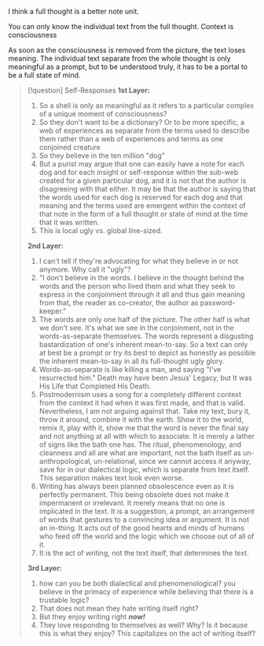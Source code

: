 I think a full thought is a better note unit.

You can only know the individual text from the full thought. Context is consciousness

As soon as the consciousness is removed from the picture, the text loses meaning. The individual text separate from the whole thought is only meaningful as a prompt, but to be understood truly, it has to be a portal to be a full state of mind.

> [!question] Self-Responses
> **1st Layer:**
> 1. So a shell is only as meaningful as it refers to a particular complex of a unique moment of consciousness?
> 2. So they don't want to be a dictionary? Or to be more specific, a web of experiences as separate from the terms used to describe them rather than a web of experiences and terms as one conjoined creature
> 3. So they believe in the ten million "dog"
> 4. But a purist may argue that one can easily have a note for each dog and for each insight or self-response within the sub-web created for a given particular dog, and it is not that the author is disagreeing with that either. It may be that the author is saying that the words used for each dog is reserved for each dog and that meaning and the terms used are emergent within the context of that note in the form of a full thought or state of mind at the time that it was written.
> 5. This is local ugly vs. global line-sized.
> 
> **2nd Layer:**
> 1. I can't tell if they're advocating for what they believe in or not anymore. Why call it "ugly"?
> 2. "I don't believe in the words. I believe in the thought behind the words and the person who lived them and what they seek to express in the conjoinment through it all and thus gain meaning from that, the reader as co-creator, the author as password-keeper."
> 3. The words are only one half of the picture. The other half is what we don't see. It's what we see in the conjoinment, not in the words-as-separate themselves. The words represent a disgusting bastardization of one's inherent mean-to-say. So a text can only at best be a prompt or try its best to depict as honestly as possible the inherent mean-to-say in all its full-thought ugly glory.
> 4. Words-as-separate is like killing a man, and saying "I've resurrected him." Death may have been Jesus' Legacy, but It was His Life that Completed His Death.
> 5. Postmodernism uses a song for a completely different context from the context it had when it was first made, and that is valid. Nevertheless, I am not arguing against that. Take my text, bury it, throw it around, combine it with the earth. Show it to the world, remix it, play with it, show me that the word is never the final say and not anything at all with which to associate. It is merely a lather of signs like the bath one has. The ritual, phenomenology, and cleanness and all are what are important, not the bath itself as un-anthropological, un-relational, since we cannot access it anyway, save for in our dialectical logic, which is separate from text itself. This separation makes text look even worse.
> 6. Writing has always been planned obsolescence even as it is perfectly permanent. This being obsolete does not make it impermanent or irrelevant. It merely means that no one is implicated in the text. It is a suggestion, a prompt, an arrangement of words that gestures to a convincing idea or argument. It is not an in-thing. It acts out of the good hearts and minds of humans who feed off the world and the logic which we choose out of all of it.
> 7. It is the act of writing, not the text itself, that determines the text.
>    
> **3rd Layer:**
> 1. how can you be both dialectical and phenomenological? you believe in the primacy of experience while believing that there is a trustable logic?
> 2. That does not mean they hate writing itself right?
> 3. But they enjoy writing right ***now!***
> 4. They love responding to themselves as well? Why? Is it because this is what they enjoy? This capitalizes on the act of writing itself?